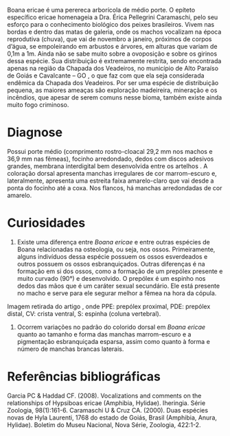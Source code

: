 <div class="descricao-geral">
 <p>
  Boana ericae é uma perereca arborícola de médio porte. O epíteto específico ericae homenageia a Dra. Érica Pellegrini Caramaschi, pelo seu esforço para o conhecimento biológico dos peixes brasileiros.
Vivem nas bordas e dentro das matas de galeria, onde os machos vocalizam na época reprodutiva (chuva), que vai de novembro a janeiro, próximos de corpos d’água, se empoleirando em arbustos e árvores, em alturas que variam de 0,1m a 1m.  Ainda não se sabe muito sobre a ovoposição e sobre os girinos dessa espécie. Sua distribuição é extremamente restrita, sendo encontrada apenas na região da Chapada dos Veadeiros, no município de Alto Paraíso de Goiás e Cavalcante – GO , o que faz com que ela seja considerada endêmica da Chapada dos Veadeiros. Por ser uma espécie de distribuição pequena, as maiores ameaças são exploração madeireira, mineração e os incêndios, que apesar de serem comuns nesse bioma, também existe ainda muito fogo criminoso.
 </p>
</div>
<div class="diagnose">
 <h1>
  Diagnose
 </h1>
 <p>
  Possui porte médio (comprimento rostro-cloacal 29,2 mm nos machos e 36,9 mm nas fêmeas), focinho arredondado, dedos com discos adesivos grandes, membrana interdigital bem desenvolvida entre os
  <glossario>
   artelhos
  </glossario>
  . A coloração dorsal apresenta manchas irregulares de cor marrom-escuro e, lateralmente, apresenta uma estreita faixa amarelo-claro que vai desde a ponta do focinho até a coxa. Nos flancos, há manchas arredondadas de cor amarelo.
 </p>
</div>
<div class="curiosidades">
 <h1>
  Curiosidades
 </h1>
 <ol>
  <li>
   Existe uma diferença entre
   <em>
    Boana ericae
   </em>
   e entre outras espécies de Boana relacionadas na osteologia, ou seja, nos ossos. Primeiramente, alguns indivíduos dessa espécie possuem os ossos esverdeados e outros possuem os ossos esbranquiçados. Outras diferenças é na formação em si dos ossos, como  a formação de um prepólex presente e muito curvado (90°) e desenvolvido. O prepólex é um espinho nos dedos das mãos que é um caráter sexual secundário. Ele está presente no macho e serve para ele segurar melhor a fêmea na hora da cópula.
  </li>
 </ol>
 <p>
  Imagem retirada do artigo , onde PPE: prepólex proximal, PDE: prepólex distal, CV: crista ventral, S: espinha (coluna vertebral).
 </p>
 <ol>
  <li>
   Ocorrem variações no padrão do colorido dorsal em
   <em>
    Boana ericae
   </em>
   quanto ao tamanho e forma das manchas marrom-escuro e a pigmentação esbranquiçada esparsa, assim como quanto à forma e número de manchas brancas laterais.
  </li>
 </ol>
</div>
<div class="referencias-bibliograficas">
 <h1>
  Referências bibliográficas
 </h1>
 <p>
  Garcia PC &amp; Haddad CF. (2008). Vocalizations and comments on the relationships of Hypsiboas ericae (Amphibia, Hylidae). Iheringia. Série Zoologia, 98(1):161-6.
Caramaschi U &amp; Cruz CA. (2000). Duas espécies novas de Hyla Laurenti, 1768 do estado de Goiás, Brasil (Amphibia, Anura, Hylidae). Boletim do Museu Nacional, Nova Série, Zoologia, 422:1-2.
 </p>
</div>
